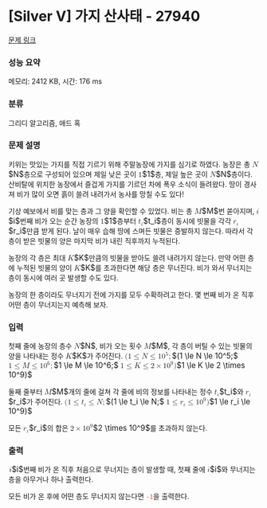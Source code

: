 # [Silver V] 가지 산사태 - 27940 

[문제 링크](https://www.acmicpc.net/problem/27940) 

### 성능 요약

메모리: 2412 KB, 시간: 176 ms

### 분류

그리디 알고리즘, 애드 혹

### 문제 설명

<p style="user-select: auto;">키위는 맛있는 가지를 직접 기르기 위해 주말농장에 가지를 심기로 하였다. 농장은 총 <mjx-container class="MathJax" jax="CHTML" style="font-size: 109%; position: relative; user-select: auto;"><mjx-math class="MJX-TEX" aria-hidden="true" style="user-select: auto;"><mjx-mi class="mjx-i" style="user-select: auto;"><mjx-c class="mjx-c1D441 TEX-I" style="user-select: auto;"></mjx-c></mjx-mi></mjx-math><mjx-assistive-mml unselectable="on" display="inline" style="user-select: auto;"><math xmlns="http://www.w3.org/1998/Math/MathML" style="user-select: auto;"><mi style="user-select: auto;">N</mi></math></mjx-assistive-mml><span aria-hidden="true" class="no-mathjax mjx-copytext" style="user-select: auto;">$N$</span></mjx-container>층으로 구성되어 있으며 제일 낮은 곳이 <mjx-container class="MathJax" jax="CHTML" style="font-size: 109%; position: relative; user-select: auto;"><mjx-math class="MJX-TEX" aria-hidden="true" style="user-select: auto;"><mjx-mn class="mjx-n" style="user-select: auto;"><mjx-c class="mjx-c31" style="user-select: auto;"></mjx-c></mjx-mn></mjx-math><mjx-assistive-mml unselectable="on" display="inline" style="user-select: auto;"><math xmlns="http://www.w3.org/1998/Math/MathML" style="user-select: auto;"><mn style="user-select: auto;">1</mn></math></mjx-assistive-mml><span aria-hidden="true" class="no-mathjax mjx-copytext" style="user-select: auto;">$1$</span></mjx-container>층, 제일 높은 곳이 <mjx-container class="MathJax" jax="CHTML" style="font-size: 109%; position: relative; user-select: auto;"><mjx-math class="MJX-TEX" aria-hidden="true" style="user-select: auto;"><mjx-mi class="mjx-i" style="user-select: auto;"><mjx-c class="mjx-c1D441 TEX-I" style="user-select: auto;"></mjx-c></mjx-mi></mjx-math><mjx-assistive-mml unselectable="on" display="inline" style="user-select: auto;"><math xmlns="http://www.w3.org/1998/Math/MathML" style="user-select: auto;"><mi style="user-select: auto;">N</mi></math></mjx-assistive-mml><span aria-hidden="true" class="no-mathjax mjx-copytext" style="user-select: auto;">$N$</span></mjx-container>층이다. 산비탈에 위치한 농장에서 즐겁게 가지를 기르던 차에 폭우 소식이 들려왔다. 땅이 경사져 비가 많이 오면 흙이 쓸려 내려가서 농사를 망칠 수도 있다!</p>

<p style="user-select: auto;">기상 예보에서 비를 맞는 층과 그 양을 확인할 수 있었다. 비는 총 <mjx-container class="MathJax" jax="CHTML" style="font-size: 109%; position: relative; user-select: auto;"><mjx-math class="MJX-TEX" aria-hidden="true" style="user-select: auto;"><mjx-mi class="mjx-i" style="user-select: auto;"><mjx-c class="mjx-c1D440 TEX-I" style="user-select: auto;"></mjx-c></mjx-mi></mjx-math><mjx-assistive-mml unselectable="on" display="inline" style="user-select: auto;"><math xmlns="http://www.w3.org/1998/Math/MathML" style="user-select: auto;"><mi style="user-select: auto;">M</mi></math></mjx-assistive-mml><span aria-hidden="true" class="no-mathjax mjx-copytext" style="user-select: auto;">$M$</span></mjx-container>번 쏟아지며, <mjx-container class="MathJax" jax="CHTML" style="font-size: 109%; position: relative; user-select: auto;"><mjx-math class="MJX-TEX" aria-hidden="true" style="user-select: auto;"><mjx-mi class="mjx-i" style="user-select: auto;"><mjx-c class="mjx-c1D456 TEX-I" style="user-select: auto;"></mjx-c></mjx-mi></mjx-math><mjx-assistive-mml unselectable="on" display="inline" style="user-select: auto;"><math xmlns="http://www.w3.org/1998/Math/MathML" style="user-select: auto;"><mi style="user-select: auto;">i</mi></math></mjx-assistive-mml><span aria-hidden="true" class="no-mathjax mjx-copytext" style="user-select: auto;">$i$</span></mjx-container>번째 비가 오는 순간 농장의 <mjx-container class="MathJax" jax="CHTML" style="font-size: 109%; position: relative; user-select: auto;"><mjx-math class="MJX-TEX" aria-hidden="true" style="user-select: auto;"><mjx-mn class="mjx-n" style="user-select: auto;"><mjx-c class="mjx-c31" style="user-select: auto;"></mjx-c></mjx-mn></mjx-math><mjx-assistive-mml unselectable="on" display="inline" style="user-select: auto;"><math xmlns="http://www.w3.org/1998/Math/MathML" style="user-select: auto;"><mn style="user-select: auto;">1</mn></math></mjx-assistive-mml><span aria-hidden="true" class="no-mathjax mjx-copytext" style="user-select: auto;">$1$</span></mjx-container>층부터 <mjx-container class="MathJax" jax="CHTML" style="font-size: 109%; position: relative; user-select: auto;"><mjx-math class="MJX-TEX" aria-hidden="true" style="user-select: auto;"><mjx-msub style="user-select: auto;"><mjx-mi class="mjx-i" style="user-select: auto;"><mjx-c class="mjx-c1D461 TEX-I" style="user-select: auto;"></mjx-c></mjx-mi><mjx-script style="vertical-align: -0.15em; user-select: auto;"><mjx-mi class="mjx-i" size="s" style="user-select: auto;"><mjx-c class="mjx-c1D456 TEX-I" style="user-select: auto;"></mjx-c></mjx-mi></mjx-script></mjx-msub></mjx-math><mjx-assistive-mml unselectable="on" display="inline" style="user-select: auto;"><math xmlns="http://www.w3.org/1998/Math/MathML" style="user-select: auto;"><msub style="user-select: auto;"><mi style="user-select: auto;">t</mi><mi style="user-select: auto;">i</mi></msub></math></mjx-assistive-mml><span aria-hidden="true" class="no-mathjax mjx-copytext" style="user-select: auto;">$t_i$</span></mjx-container>층이 동시에 빗물을 각각 <mjx-container class="MathJax" jax="CHTML" style="font-size: 109%; position: relative; user-select: auto;"><mjx-math class="MJX-TEX" aria-hidden="true" style="user-select: auto;"><mjx-msub style="user-select: auto;"><mjx-mi class="mjx-i" style="user-select: auto;"><mjx-c class="mjx-c1D45F TEX-I" style="user-select: auto;"></mjx-c></mjx-mi><mjx-script style="vertical-align: -0.15em; user-select: auto;"><mjx-mi class="mjx-i" size="s" style="user-select: auto;"><mjx-c class="mjx-c1D456 TEX-I" style="user-select: auto;"></mjx-c></mjx-mi></mjx-script></mjx-msub></mjx-math><mjx-assistive-mml unselectable="on" display="inline" style="user-select: auto;"><math xmlns="http://www.w3.org/1998/Math/MathML" style="user-select: auto;"><msub style="user-select: auto;"><mi style="user-select: auto;">r</mi><mi style="user-select: auto;">i</mi></msub></math></mjx-assistive-mml><span aria-hidden="true" class="no-mathjax mjx-copytext" style="user-select: auto;">$r_i$</span></mjx-container>만큼 받게 된다. 날이 매우 습해 땅에 스며든 빗물은 증발하지 않는다. 따라서 각 층이 받은 빗물의 양은 마지막 비가 내린 직후까지 누적된다.</p>

<p style="user-select: auto;">농장의 각 층은 최대 <mjx-container class="MathJax" jax="CHTML" style="font-size: 109%; position: relative; user-select: auto;"><mjx-math class="MJX-TEX" aria-hidden="true" style="user-select: auto;"><mjx-mi class="mjx-i" style="user-select: auto;"><mjx-c class="mjx-c1D43E TEX-I" style="user-select: auto;"></mjx-c></mjx-mi></mjx-math><mjx-assistive-mml unselectable="on" display="inline" style="user-select: auto;"><math xmlns="http://www.w3.org/1998/Math/MathML" style="user-select: auto;"><mi style="user-select: auto;">K</mi></math></mjx-assistive-mml><span aria-hidden="true" class="no-mathjax mjx-copytext" style="user-select: auto;">$K$</span></mjx-container>만큼의 빗물을 받아도 쓸려 내려가지 않는다. 만약 어떤 층에 누적된 빗물의 양이 <mjx-container class="MathJax" jax="CHTML" style="font-size: 109%; position: relative; user-select: auto;"><mjx-math class="MJX-TEX" aria-hidden="true" style="user-select: auto;"><mjx-mi class="mjx-i" style="user-select: auto;"><mjx-c class="mjx-c1D43E TEX-I" style="user-select: auto;"></mjx-c></mjx-mi></mjx-math><mjx-assistive-mml unselectable="on" display="inline" style="user-select: auto;"><math xmlns="http://www.w3.org/1998/Math/MathML" style="user-select: auto;"><mi style="user-select: auto;">K</mi></math></mjx-assistive-mml><span aria-hidden="true" class="no-mathjax mjx-copytext" style="user-select: auto;">$K$</span></mjx-container>를 초과한다면 해당 층은 무너진다. 비가 와서 무너지는 층이 동시에 여러 곳 발생할 수도 있다.</p>

<p style="user-select: auto;">농장의 한 층이라도 무너지기 전에 가지를 모두 수확하려고 한다. 몇 번째 비가 온 직후 어떤 층이 무너지는지 예측해 보자.</p>

### 입력 

 <p style="user-select: auto;">첫째 줄에 농장의 층수 <mjx-container class="MathJax" jax="CHTML" style="font-size: 109%; position: relative; user-select: auto;"><mjx-math class="MJX-TEX" aria-hidden="true" style="user-select: auto;"><mjx-mi class="mjx-i" style="user-select: auto;"><mjx-c class="mjx-c1D441 TEX-I" style="user-select: auto;"></mjx-c></mjx-mi></mjx-math><mjx-assistive-mml unselectable="on" display="inline" style="user-select: auto;"><math xmlns="http://www.w3.org/1998/Math/MathML" style="user-select: auto;"><mi style="user-select: auto;">N</mi></math></mjx-assistive-mml><span aria-hidden="true" class="no-mathjax mjx-copytext" style="user-select: auto;">$N$</span></mjx-container>, 비가 오는 횟수 <mjx-container class="MathJax" jax="CHTML" style="font-size: 109%; position: relative; user-select: auto;"><mjx-math class="MJX-TEX" aria-hidden="true" style="user-select: auto;"><mjx-mi class="mjx-i" style="user-select: auto;"><mjx-c class="mjx-c1D440 TEX-I" style="user-select: auto;"></mjx-c></mjx-mi></mjx-math><mjx-assistive-mml unselectable="on" display="inline" style="user-select: auto;"><math xmlns="http://www.w3.org/1998/Math/MathML" style="user-select: auto;"><mi style="user-select: auto;">M</mi></math></mjx-assistive-mml><span aria-hidden="true" class="no-mathjax mjx-copytext" style="user-select: auto;">$M$</span></mjx-container>, 각 층이 버틸 수 있는 빗물의 양을 나타내는 정수 <mjx-container class="MathJax" jax="CHTML" style="font-size: 109%; position: relative; user-select: auto;"><mjx-math class="MJX-TEX" aria-hidden="true" style="user-select: auto;"><mjx-mi class="mjx-i" style="user-select: auto;"><mjx-c class="mjx-c1D43E TEX-I" style="user-select: auto;"></mjx-c></mjx-mi></mjx-math><mjx-assistive-mml unselectable="on" display="inline" style="user-select: auto;"><math xmlns="http://www.w3.org/1998/Math/MathML" style="user-select: auto;"><mi style="user-select: auto;">K</mi></math></mjx-assistive-mml><span aria-hidden="true" class="no-mathjax mjx-copytext" style="user-select: auto;">$K$</span></mjx-container>가 주어진다. <mjx-container class="MathJax" jax="CHTML" style="font-size: 109%; position: relative; user-select: auto;"><mjx-math class="MJX-TEX" aria-hidden="true" style="user-select: auto;"><mjx-mo class="mjx-n" style="user-select: auto;"><mjx-c class="mjx-c28" style="user-select: auto;"></mjx-c></mjx-mo><mjx-mn class="mjx-n" style="user-select: auto;"><mjx-c class="mjx-c31" style="user-select: auto;"></mjx-c></mjx-mn><mjx-mo class="mjx-n" space="4" style="user-select: auto;"><mjx-c class="mjx-c2264" style="user-select: auto;"></mjx-c></mjx-mo><mjx-mi class="mjx-i" space="4" style="user-select: auto;"><mjx-c class="mjx-c1D441 TEX-I" style="user-select: auto;"></mjx-c></mjx-mi><mjx-mo class="mjx-n" space="4" style="user-select: auto;"><mjx-c class="mjx-c2264" style="user-select: auto;"></mjx-c></mjx-mo><mjx-msup space="4" style="user-select: auto;"><mjx-mn class="mjx-n" style="user-select: auto;"><mjx-c class="mjx-c31" style="user-select: auto;"></mjx-c><mjx-c class="mjx-c30" style="user-select: auto;"></mjx-c></mjx-mn><mjx-script style="vertical-align: 0.393em; user-select: auto;"><mjx-mn class="mjx-n" size="s" style="user-select: auto;"><mjx-c class="mjx-c35" style="user-select: auto;"></mjx-c></mjx-mn></mjx-script></mjx-msup><mjx-mo class="mjx-n" style="user-select: auto;"><mjx-c class="mjx-c3B" style="user-select: auto;"></mjx-c></mjx-mo></mjx-math><mjx-assistive-mml unselectable="on" display="inline" style="user-select: auto;"><math xmlns="http://www.w3.org/1998/Math/MathML" style="user-select: auto;"><mo stretchy="false" style="user-select: auto;">(</mo><mn style="user-select: auto;">1</mn><mo style="user-select: auto;">≤</mo><mi style="user-select: auto;">N</mi><mo style="user-select: auto;">≤</mo><msup style="user-select: auto;"><mn style="user-select: auto;">10</mn><mn style="user-select: auto;">5</mn></msup><mo style="user-select: auto;">;</mo></math></mjx-assistive-mml><span aria-hidden="true" class="no-mathjax mjx-copytext" style="user-select: auto;">$(1 \le N \le 10^5;$</span></mjx-container> <mjx-container class="MathJax" jax="CHTML" style="font-size: 109%; position: relative; user-select: auto;"><mjx-math class="MJX-TEX" aria-hidden="true" style="user-select: auto;"><mjx-mn class="mjx-n" style="user-select: auto;"><mjx-c class="mjx-c31" style="user-select: auto;"></mjx-c></mjx-mn><mjx-mo class="mjx-n" space="4" style="user-select: auto;"><mjx-c class="mjx-c2264" style="user-select: auto;"></mjx-c></mjx-mo><mjx-mi class="mjx-i" space="4" style="user-select: auto;"><mjx-c class="mjx-c1D440 TEX-I" style="user-select: auto;"></mjx-c></mjx-mi><mjx-mo class="mjx-n" space="4" style="user-select: auto;"><mjx-c class="mjx-c2264" style="user-select: auto;"></mjx-c></mjx-mo><mjx-msup space="4" style="user-select: auto;"><mjx-mn class="mjx-n" style="user-select: auto;"><mjx-c class="mjx-c31" style="user-select: auto;"></mjx-c><mjx-c class="mjx-c30" style="user-select: auto;"></mjx-c></mjx-mn><mjx-script style="vertical-align: 0.393em; user-select: auto;"><mjx-mn class="mjx-n" size="s" style="user-select: auto;"><mjx-c class="mjx-c36" style="user-select: auto;"></mjx-c></mjx-mn></mjx-script></mjx-msup><mjx-mo class="mjx-n" style="user-select: auto;"><mjx-c class="mjx-c3B" style="user-select: auto;"></mjx-c></mjx-mo></mjx-math><mjx-assistive-mml unselectable="on" display="inline" style="user-select: auto;"><math xmlns="http://www.w3.org/1998/Math/MathML" style="user-select: auto;"><mn style="user-select: auto;">1</mn><mo style="user-select: auto;">≤</mo><mi style="user-select: auto;">M</mi><mo style="user-select: auto;">≤</mo><msup style="user-select: auto;"><mn style="user-select: auto;">10</mn><mn style="user-select: auto;">6</mn></msup><mo style="user-select: auto;">;</mo></math></mjx-assistive-mml><span aria-hidden="true" class="no-mathjax mjx-copytext" style="user-select: auto;">$1 \le M \le 10^6;$</span></mjx-container> <mjx-container class="MathJax" jax="CHTML" style="font-size: 109%; position: relative; user-select: auto;"><mjx-math class="MJX-TEX" aria-hidden="true" style="user-select: auto;"><mjx-mn class="mjx-n" style="user-select: auto;"><mjx-c class="mjx-c31" style="user-select: auto;"></mjx-c></mjx-mn><mjx-mo class="mjx-n" space="4" style="user-select: auto;"><mjx-c class="mjx-c2264" style="user-select: auto;"></mjx-c></mjx-mo><mjx-mi class="mjx-i" space="4" style="user-select: auto;"><mjx-c class="mjx-c1D43E TEX-I" style="user-select: auto;"></mjx-c></mjx-mi><mjx-mo class="mjx-n" space="4" style="user-select: auto;"><mjx-c class="mjx-c2264" style="user-select: auto;"></mjx-c></mjx-mo><mjx-mn class="mjx-n" space="4" style="user-select: auto;"><mjx-c class="mjx-c32" style="user-select: auto;"></mjx-c></mjx-mn><mjx-mo class="mjx-n" space="3" style="user-select: auto;"><mjx-c class="mjx-cD7" style="user-select: auto;"></mjx-c></mjx-mo><mjx-msup space="3" style="user-select: auto;"><mjx-mn class="mjx-n" style="user-select: auto;"><mjx-c class="mjx-c31" style="user-select: auto;"></mjx-c><mjx-c class="mjx-c30" style="user-select: auto;"></mjx-c></mjx-mn><mjx-script style="vertical-align: 0.393em; user-select: auto;"><mjx-mn class="mjx-n" size="s" style="user-select: auto;"><mjx-c class="mjx-c39" style="user-select: auto;"></mjx-c></mjx-mn></mjx-script></mjx-msup><mjx-mo class="mjx-n" style="user-select: auto;"><mjx-c class="mjx-c29" style="user-select: auto;"></mjx-c></mjx-mo></mjx-math><mjx-assistive-mml unselectable="on" display="inline" style="user-select: auto;"><math xmlns="http://www.w3.org/1998/Math/MathML" style="user-select: auto;"><mn style="user-select: auto;">1</mn><mo style="user-select: auto;">≤</mo><mi style="user-select: auto;">K</mi><mo style="user-select: auto;">≤</mo><mn style="user-select: auto;">2</mn><mo style="user-select: auto;">×</mo><msup style="user-select: auto;"><mn style="user-select: auto;">10</mn><mn style="user-select: auto;">9</mn></msup><mo stretchy="false" style="user-select: auto;">)</mo></math></mjx-assistive-mml><span aria-hidden="true" class="no-mathjax mjx-copytext" style="user-select: auto;">$1 \le K \le 2 \times 10^9)$</span> </mjx-container></p>

<p style="user-select: auto;">둘째 줄부터 <mjx-container class="MathJax" jax="CHTML" style="font-size: 109%; position: relative; user-select: auto;"><mjx-math class="MJX-TEX" aria-hidden="true" style="user-select: auto;"><mjx-mi class="mjx-i" style="user-select: auto;"><mjx-c class="mjx-c1D440 TEX-I" style="user-select: auto;"></mjx-c></mjx-mi></mjx-math><mjx-assistive-mml unselectable="on" display="inline" style="user-select: auto;"><math xmlns="http://www.w3.org/1998/Math/MathML" style="user-select: auto;"><mi style="user-select: auto;">M</mi></math></mjx-assistive-mml><span aria-hidden="true" class="no-mathjax mjx-copytext" style="user-select: auto;">$M$</span></mjx-container>개의 줄에 걸쳐 각 줄에 비의 정보를 나타내는 정수 <mjx-container class="MathJax" jax="CHTML" style="font-size: 109%; position: relative; user-select: auto;"><mjx-math class="MJX-TEX" aria-hidden="true" style="user-select: auto;"><mjx-msub style="user-select: auto;"><mjx-mi class="mjx-i" style="user-select: auto;"><mjx-c class="mjx-c1D461 TEX-I" style="user-select: auto;"></mjx-c></mjx-mi><mjx-script style="vertical-align: -0.15em; user-select: auto;"><mjx-mi class="mjx-i" size="s" style="user-select: auto;"><mjx-c class="mjx-c1D456 TEX-I" style="user-select: auto;"></mjx-c></mjx-mi></mjx-script></mjx-msub></mjx-math><mjx-assistive-mml unselectable="on" display="inline" style="user-select: auto;"><math xmlns="http://www.w3.org/1998/Math/MathML" style="user-select: auto;"><msub style="user-select: auto;"><mi style="user-select: auto;">t</mi><mi style="user-select: auto;">i</mi></msub></math></mjx-assistive-mml><span aria-hidden="true" class="no-mathjax mjx-copytext" style="user-select: auto;">$t_i$</span></mjx-container>와 <mjx-container class="MathJax" jax="CHTML" style="font-size: 109%; position: relative; user-select: auto;"><mjx-math class="MJX-TEX" aria-hidden="true" style="user-select: auto;"><mjx-msub style="user-select: auto;"><mjx-mi class="mjx-i" style="user-select: auto;"><mjx-c class="mjx-c1D45F TEX-I" style="user-select: auto;"></mjx-c></mjx-mi><mjx-script style="vertical-align: -0.15em; user-select: auto;"><mjx-mi class="mjx-i" size="s" style="user-select: auto;"><mjx-c class="mjx-c1D456 TEX-I" style="user-select: auto;"></mjx-c></mjx-mi></mjx-script></mjx-msub></mjx-math><mjx-assistive-mml unselectable="on" display="inline" style="user-select: auto;"><math xmlns="http://www.w3.org/1998/Math/MathML" style="user-select: auto;"><msub style="user-select: auto;"><mi style="user-select: auto;">r</mi><mi style="user-select: auto;">i</mi></msub></math></mjx-assistive-mml><span aria-hidden="true" class="no-mathjax mjx-copytext" style="user-select: auto;">$r_i$</span></mjx-container>가 주어진다. <mjx-container class="MathJax" jax="CHTML" style="font-size: 109%; position: relative; user-select: auto;"><mjx-math class="MJX-TEX" aria-hidden="true" style="user-select: auto;"><mjx-mo class="mjx-n" style="user-select: auto;"><mjx-c class="mjx-c28" style="user-select: auto;"></mjx-c></mjx-mo><mjx-mn class="mjx-n" style="user-select: auto;"><mjx-c class="mjx-c31" style="user-select: auto;"></mjx-c></mjx-mn><mjx-mo class="mjx-n" space="4" style="user-select: auto;"><mjx-c class="mjx-c2264" style="user-select: auto;"></mjx-c></mjx-mo><mjx-msub space="4" style="user-select: auto;"><mjx-mi class="mjx-i" style="user-select: auto;"><mjx-c class="mjx-c1D461 TEX-I" style="user-select: auto;"></mjx-c></mjx-mi><mjx-script style="vertical-align: -0.15em; user-select: auto;"><mjx-mi class="mjx-i" size="s" style="user-select: auto;"><mjx-c class="mjx-c1D456 TEX-I" style="user-select: auto;"></mjx-c></mjx-mi></mjx-script></mjx-msub><mjx-mo class="mjx-n" space="4" style="user-select: auto;"><mjx-c class="mjx-c2264" style="user-select: auto;"></mjx-c></mjx-mo><mjx-mi class="mjx-i" space="4" style="user-select: auto;"><mjx-c class="mjx-c1D441 TEX-I" style="user-select: auto;"></mjx-c></mjx-mi><mjx-mo class="mjx-n" style="user-select: auto;"><mjx-c class="mjx-c3B" style="user-select: auto;"></mjx-c></mjx-mo></mjx-math><mjx-assistive-mml unselectable="on" display="inline" style="user-select: auto;"><math xmlns="http://www.w3.org/1998/Math/MathML" style="user-select: auto;"><mo stretchy="false" style="user-select: auto;">(</mo><mn style="user-select: auto;">1</mn><mo style="user-select: auto;">≤</mo><msub style="user-select: auto;"><mi style="user-select: auto;">t</mi><mi style="user-select: auto;">i</mi></msub><mo style="user-select: auto;">≤</mo><mi style="user-select: auto;">N</mi><mo style="user-select: auto;">;</mo></math></mjx-assistive-mml><span aria-hidden="true" class="no-mathjax mjx-copytext" style="user-select: auto;">$(1 \le t_i \le N;$</span></mjx-container> <mjx-container class="MathJax" jax="CHTML" style="font-size: 109%; position: relative; user-select: auto;"><mjx-math class="MJX-TEX" aria-hidden="true" style="user-select: auto;"><mjx-mn class="mjx-n" style="user-select: auto;"><mjx-c class="mjx-c31" style="user-select: auto;"></mjx-c></mjx-mn><mjx-mo class="mjx-n" space="4" style="user-select: auto;"><mjx-c class="mjx-c2264" style="user-select: auto;"></mjx-c></mjx-mo><mjx-msub space="4" style="user-select: auto;"><mjx-mi class="mjx-i" style="user-select: auto;"><mjx-c class="mjx-c1D45F TEX-I" style="user-select: auto;"></mjx-c></mjx-mi><mjx-script style="vertical-align: -0.15em; user-select: auto;"><mjx-mi class="mjx-i" size="s" style="user-select: auto;"><mjx-c class="mjx-c1D456 TEX-I" style="user-select: auto;"></mjx-c></mjx-mi></mjx-script></mjx-msub><mjx-mo class="mjx-n" space="4" style="user-select: auto;"><mjx-c class="mjx-c2264" style="user-select: auto;"></mjx-c></mjx-mo><mjx-msup space="4" style="user-select: auto;"><mjx-mn class="mjx-n" style="user-select: auto;"><mjx-c class="mjx-c31" style="user-select: auto;"></mjx-c><mjx-c class="mjx-c30" style="user-select: auto;"></mjx-c></mjx-mn><mjx-script style="vertical-align: 0.393em; user-select: auto;"><mjx-mn class="mjx-n" size="s" style="user-select: auto;"><mjx-c class="mjx-c39" style="user-select: auto;"></mjx-c></mjx-mn></mjx-script></mjx-msup><mjx-mo class="mjx-n" style="user-select: auto;"><mjx-c class="mjx-c29" style="user-select: auto;"></mjx-c></mjx-mo></mjx-math><mjx-assistive-mml unselectable="on" display="inline" style="user-select: auto;"><math xmlns="http://www.w3.org/1998/Math/MathML" style="user-select: auto;"><mn style="user-select: auto;">1</mn><mo style="user-select: auto;">≤</mo><msub style="user-select: auto;"><mi style="user-select: auto;">r</mi><mi style="user-select: auto;">i</mi></msub><mo style="user-select: auto;">≤</mo><msup style="user-select: auto;"><mn style="user-select: auto;">10</mn><mn style="user-select: auto;">9</mn></msup><mo stretchy="false" style="user-select: auto;">)</mo></math></mjx-assistive-mml><span aria-hidden="true" class="no-mathjax mjx-copytext" style="user-select: auto;">$1 \le r_i \le 10^9)$</span> </mjx-container></p>

<p style="user-select: auto;">모든 <mjx-container class="MathJax" jax="CHTML" style="font-size: 109%; position: relative; user-select: auto;"><mjx-math class="MJX-TEX" aria-hidden="true" style="user-select: auto;"><mjx-msub style="user-select: auto;"><mjx-mi class="mjx-i" style="user-select: auto;"><mjx-c class="mjx-c1D45F TEX-I" style="user-select: auto;"></mjx-c></mjx-mi><mjx-script style="vertical-align: -0.15em; user-select: auto;"><mjx-mi class="mjx-i" size="s" style="user-select: auto;"><mjx-c class="mjx-c1D456 TEX-I" style="user-select: auto;"></mjx-c></mjx-mi></mjx-script></mjx-msub></mjx-math><mjx-assistive-mml unselectable="on" display="inline" style="user-select: auto;"><math xmlns="http://www.w3.org/1998/Math/MathML" style="user-select: auto;"><msub style="user-select: auto;"><mi style="user-select: auto;">r</mi><mi style="user-select: auto;">i</mi></msub></math></mjx-assistive-mml><span aria-hidden="true" class="no-mathjax mjx-copytext" style="user-select: auto;">$r_i$</span></mjx-container>의 합은 <mjx-container class="MathJax" jax="CHTML" style="font-size: 109%; position: relative; user-select: auto;"><mjx-math class="MJX-TEX" aria-hidden="true" style="user-select: auto;"><mjx-mn class="mjx-n" style="user-select: auto;"><mjx-c class="mjx-c32" style="user-select: auto;"></mjx-c></mjx-mn><mjx-mo class="mjx-n" space="3" style="user-select: auto;"><mjx-c class="mjx-cD7" style="user-select: auto;"></mjx-c></mjx-mo><mjx-msup space="3" style="user-select: auto;"><mjx-mn class="mjx-n" style="user-select: auto;"><mjx-c class="mjx-c31" style="user-select: auto;"></mjx-c><mjx-c class="mjx-c30" style="user-select: auto;"></mjx-c></mjx-mn><mjx-script style="vertical-align: 0.393em; user-select: auto;"><mjx-mn class="mjx-n" size="s" style="user-select: auto;"><mjx-c class="mjx-c39" style="user-select: auto;"></mjx-c></mjx-mn></mjx-script></mjx-msup></mjx-math><mjx-assistive-mml unselectable="on" display="inline" style="user-select: auto;"><math xmlns="http://www.w3.org/1998/Math/MathML" style="user-select: auto;"><mn style="user-select: auto;">2</mn><mo style="user-select: auto;">×</mo><msup style="user-select: auto;"><mn style="user-select: auto;">10</mn><mn style="user-select: auto;">9</mn></msup></math></mjx-assistive-mml><span aria-hidden="true" class="no-mathjax mjx-copytext" style="user-select: auto;">$2 \times 10^9$</span></mjx-container>를 초과하지 않는다.</p>

### 출력 

 <p style="user-select: auto;"><mjx-container class="MathJax" jax="CHTML" style="font-size: 109%; position: relative; user-select: auto;"> <mjx-math class="MJX-TEX" aria-hidden="true" style="user-select: auto;"><mjx-mi class="mjx-i" style="user-select: auto;"><mjx-c class="mjx-c1D456 TEX-I" style="user-select: auto;"></mjx-c></mjx-mi></mjx-math><mjx-assistive-mml unselectable="on" display="inline" style="user-select: auto;"><math xmlns="http://www.w3.org/1998/Math/MathML" style="user-select: auto;"><mi style="user-select: auto;">i</mi></math></mjx-assistive-mml><span aria-hidden="true" class="no-mathjax mjx-copytext" style="user-select: auto;">$i$</span></mjx-container>번째 비가 온 직후 처음으로 무너지는 층이 발생할 때, 첫째 줄에 <mjx-container class="MathJax" jax="CHTML" style="font-size: 109%; position: relative; user-select: auto;"><mjx-math class="MJX-TEX" aria-hidden="true" style="user-select: auto;"><mjx-mi class="mjx-i" style="user-select: auto;"><mjx-c class="mjx-c1D456 TEX-I" style="user-select: auto;"></mjx-c></mjx-mi></mjx-math><mjx-assistive-mml unselectable="on" display="inline" style="user-select: auto;"><math xmlns="http://www.w3.org/1998/Math/MathML" style="user-select: auto;"><mi style="user-select: auto;">i</mi></math></mjx-assistive-mml><span aria-hidden="true" class="no-mathjax mjx-copytext" style="user-select: auto;">$i$</span></mjx-container>와 무너지는 층을 아무거나 하나 출력한다.</p>

<p style="user-select: auto;">모든 비가 온 후에 어떤 층도 무너지지 않는다면 <span style="color: rgb(231, 76, 60); user-select: auto;"><code style="user-select: auto;">-1</code></span>을 출력한다.</p>

